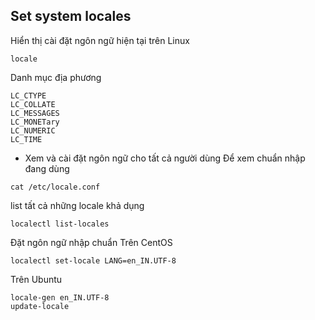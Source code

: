 ## Set system locales
Hiển thị cài đặt ngôn ngữ hiện tại trên Linux
```
locale
```
Danh mục địa phương
```
LC_CTYPE
LC_COLLATE
LC_MESSAGES
LC_MONETary
LC_NUMERIC
LC_TIME
```
* Xem và cài đặt ngôn ngữ cho tất cả người dùng
Để xem chuẩn nhập đang dùng
```
cat /etc/locale.conf
```
list tất cả những locale khả dụng
```
localectl list-locales
```
Đặt ngôn ngữ nhập chuẩn
Trên CentOS
```
localectl set-locale LANG=en_IN.UTF-8
```
Trên Ubuntu
```
locale-gen en_IN.UTF-8
update-locale
```
